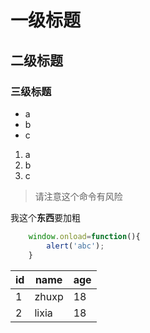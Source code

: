 # 一级标题
## 二级标题
### 三级标题
- a
- b
- c
1. a
1. b
1. c
> 请注意这个命令有风险

我这个**东西**要加粗

```javascript
    window.onload=function(){
        alert('abc');
    }
```

|id|name|age|
|---|---|---|
|1|zhuxp|18|
|2|lixia|18|
